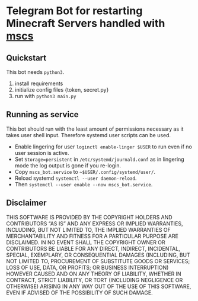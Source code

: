 # Telegram Bot for restarting Minecraft Servers handled with [mscs](https://github.com/MinecraftServerControl/mscs)

## Quickstart
This bot needs `python3`.

1. install requirements
1. initialize config files {token, secret.py}
1. run with `python3 main.py`

## Running as service
This bot should run with the least amount of permissions necessary as it takes user shell input.
Therefore systemd user scripts can be used.
* Enable lingering for user `loginctl enable-linger $USER` to run even if no user session is active.
* Set `Storage=persistent` in `/etc/systemd/journald.conf` as in lingering mode the log output is gone if you re-login.
* Copy `mscs_bot.service` to `~$USER/.config/systemd/user/`.
* Reload systemd `systemctl --user daemon-reload`.
* Then `systemctl --user enable --now mscs_bot.service`.

## Disclaimer
THIS SOFTWARE IS PROVIDED BY THE COPYRIGHT HOLDERS AND CONTRIBUTORS “AS IS” AND ANY EXPRESS OR IMPLIED WARRANTIES, INCLUDING, BUT NOT LIMITED TO, THE IMPLIED WARRANTIES OF MERCHANTABILITY AND FITNESS FOR A PARTICULAR PURPOSE ARE DISCLAIMED. IN NO EVENT SHALL THE COPYRIGHT OWNER OR CONTRIBUTORS BE LIABLE FOR ANY DIRECT, INDIRECT, INCIDENTAL, SPECIAL, EXEMPLARY, OR CONSEQUENTIAL DAMAGES (INCLUDING, BUT NOT LIMITED TO, PROCUREMENT OF SUBSTITUTE GOODS OR SERVICES; LOSS OF USE, DATA, OR PROFITS; OR BUSINESS INTERRUPTION) HOWEVER CAUSED AND ON ANY THEORY OF LIABILITY, WHETHER IN CONTRACT, STRICT LIABILITY, OR TORT (INCLUDING NEGLIGENCE OR OTHERWISE) ARISING IN ANY WAY OUT OF THE USE OF THIS SOFTWARE, EVEN IF ADVISED OF THE POSSIBILITY OF SUCH DAMAGE.
